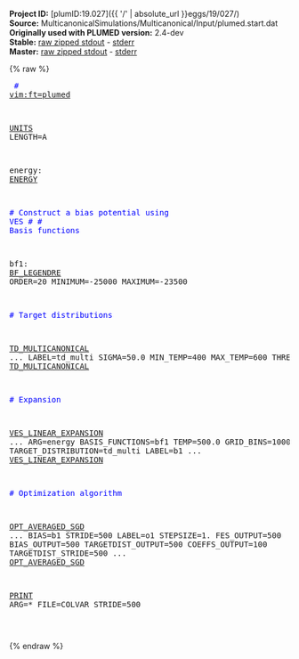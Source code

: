 **Project ID:** [plumID:19.027]({{ '/' | absolute_url }}eggs/19/027/)  
**Source:** MulticanonicalSimulations/Multicanonical/Input/plumed.start.dat  
**Originally used with PLUMED version:** 2.4-dev  
**Stable:** [raw zipped stdout](plumed.start.dat.plumed.stdout.txt.zip) - [stderr](plumed.start.dat.plumed.stderr)  
**Master:** [raw zipped stdout](plumed.start.dat.plumed_master.stdout.txt.zip) - [stderr](plumed.start.dat.plumed_master.stderr)  

{% raw %}<pre>
<span style="color:blue"># <a href="https://plumed.github.io/doc-master/user-doc/html/_vim_syntax.html">vim:ft=plumed</a></span>

<a href="https://plumed.github.io/doc-master/user-doc/html/_u_n_i_t_s.html">UNITS</a> LENGTH=A

energy: <a href="https://plumed.github.io/doc-master/user-doc/html/_e_n_e_r_g_y.html">ENERGY</a>

<span style="color:blue"># Construct a bias potential using VES</span>
<span style="color:blue">#</span>
<span style="color:blue"># Basis functions</span>

bf1: <a href="https://plumed.github.io/doc-master/user-doc/html/_b_f__l_e_g_e_n_d_r_e.html">BF_LEGENDRE</a> ORDER=20 MINIMUM=-25000 MAXIMUM=-23500

<span style="color:blue"># Target distributions</span>

<a href="https://plumed.github.io/doc-master/user-doc/html/_t_d__m_u_l_t_i_c_a_n_o_n_i_c_a_l.html">TD_MULTICANONICAL</a> ...
 LABEL=td_multi
 SIGMA=50.0
 MIN_TEMP=400
 MAX_TEMP=600
 THRESHOLD=1
... <a href="https://plumed.github.io/doc-master/user-doc/html/_t_d__m_u_l_t_i_c_a_n_o_n_i_c_a_l.html">TD_MULTICANONICAL</a>


<span style="color:blue"># Expansion</span>

<a href="https://plumed.github.io/doc-master/user-doc/html/_v_e_s__l_i_n_e_a_r__e_x_p_a_n_s_i_o_n.html">VES_LINEAR_EXPANSION</a> ...
 ARG=energy
 BASIS_FUNCTIONS=bf1
 TEMP=500.0
 GRID_BINS=1000
 TARGET_DISTRIBUTION=td_multi
 LABEL=b1
... <a href="https://plumed.github.io/doc-master/user-doc/html/_v_e_s__l_i_n_e_a_r__e_x_p_a_n_s_i_o_n.html">VES_LINEAR_EXPANSION</a>

<span style="color:blue"># Optimization algorithm</span>

<a href="https://plumed.github.io/doc-master/user-doc/html/_o_p_t__a_v_e_r_a_g_e_d__s_g_d.html">OPT_AVERAGED_SGD</a> ...
  BIAS=b1
  STRIDE=500
  LABEL=o1
  STEPSIZE=1.
  FES_OUTPUT=500
  BIAS_OUTPUT=500
  TARGETDIST_OUTPUT=500
  COEFFS_OUTPUT=100
  TARGETDIST_STRIDE=500
... <a href="https://plumed.github.io/doc-master/user-doc/html/_o_p_t__a_v_e_r_a_g_e_d__s_g_d.html">OPT_AVERAGED_SGD</a>

<a href="https://plumed.github.io/doc-master/user-doc/html/_p_r_i_n_t.html">PRINT</a> ARG=* FILE=COLVAR STRIDE=500

</pre>{% endraw %}
